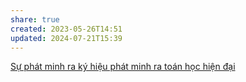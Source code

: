 ```yaml
---
share: true
created: 2023-05-26T14:51
updated: 2024-07-21T15:39
---
```

[Sự phát minh ra ký hiệu phát minh ra toán học hiện đại](./S%E1%BB%B1%20ph%C3%A1t%20minh%20ra%20k%C3%BD%20hi%E1%BB%87u%20ph%C3%A1t%20minh%20ra%20to%C3%A1n%20h%E1%BB%8Dc%20hi%E1%BB%87n%20%C4%91%E1%BA%A1i.md)
